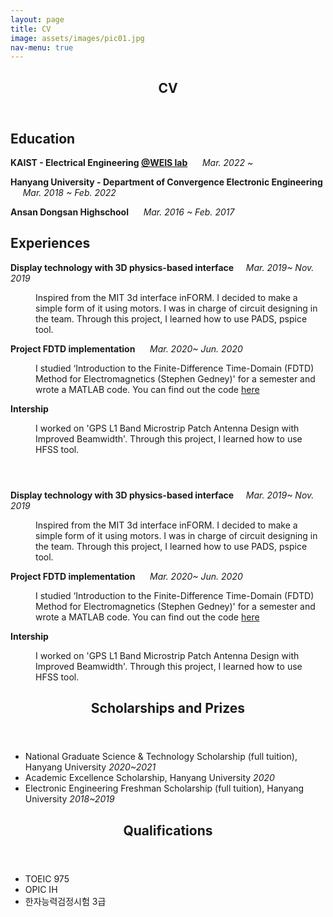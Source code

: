 ```yaml
---
layout: page
title: CV
image: assets/images/pic01.jpg
nav-menu: true
---
```


<!-- Main -->
<div id="main">

<!-- One -->
<section id="one">
	<div class="inner">
		<header class="major">
			<h1>CV</h1>
		</header>
<!-- Education -->
	<h2 id="content">Education</h2>
		<p> <b>KAIST - Electrical Engineering <a href="http://weis.kaist.ac.kr/">@WEIS lab</a></b> &nbsp;&nbsp;&nbsp;&nbsp;&nbsp;<i>Mar. 2022 ~</i> </p>
		<p> <b>Hanyang University - Department of Convergence Electronic Engineering</b> &nbsp;&nbsp;&nbsp;&nbsp;&nbsp;<i>Mar. 2018 ~ Feb. 2022</i> </p>
		<p> <b>Ansan Dongsan Highschool</b>&nbsp;&nbsp;&nbsp;&nbsp;&nbsp; <i>Mar. 2016 ~ Feb. 2017</i> </p>
<!-- Experiences -->
	<h2 id="content">Experiences</h2>
	<dt><b>Display technology with 3D physics-based interface</b>&nbsp;&nbsp;&nbsp;&nbsp;&nbsp;<i>Mar. 2019~ Nov. 2019</i> </dt>
	<dd>
		<p> Inspired from the MIT 3d interface inFORM. I decided to make a simple form of it using motors. I was in charge of circuit designing in the team. Through this project, I learned how to use PADS, pspice tool.</p>
	</dd>
	<dt><b>Project FDTD implementation</b> &nbsp;&nbsp;&nbsp;&nbsp;&nbsp;<i>Mar. 2020~ Jun. 2020</i></dt>
	<dd>
		<p>I studied ‘Introduction to the Finite-Difference Time-Domain (FDTD) Method for Electromagnetics (Stephen Gedney)' for a semester and wrote a MATLAB code. You can find out the code <a href="https://github.com/Skipab2/FDTD">here</a></p>
	</dd>
	<dt><b>Intership </b></dt>
	<dd>
		<p>I worked on 'GPS L1 Band Microstrip Patch Antenna Design with Improved Beamwidth'. Through this project, I learned how to use HFSS tool.</p>
	</dd>
	</div>
</section>

<!-- Two -->
<section id="two">
	<div class="inner">
		<header class="major">
			<h2></h2>
		</header>
<dl>
	<dt><b>Display technology with 3D physics-based interface</b>&nbsp;&nbsp;&nbsp;&nbsp;&nbsp;<i>Mar. 2019~ Nov. 2019</i> </dt>
	<dd>
		<p> Inspired from the MIT 3d interface inFORM. I decided to make a simple form of it using motors. I was in charge of circuit designing in the team. Through this project, I learned how to use PADS, pspice tool.
</p>
	</dd>
	<dt><b>Project FDTD implementation</b> &nbsp;&nbsp;&nbsp;&nbsp;&nbsp;<i>Mar. 2020~ Jun. 2020</i></dt>
	<dd>
		<p>I studied ‘Introduction to the Finite-Difference Time-Domain (FDTD) Method for Electromagnetics (Stephen Gedney)' for a semester and wrote a MATLAB code. You can find out the code <a href="https://github.com/Skipab2/FDTD">here</a></p>
	</dd>
	<dt><b>Intership </b></dt>
	<dd>
		<p>I worked on 'GPS L1 Band Microstrip Patch Antenna Design with Improved Beamwidth'. Through this project, I learned how to use HFSS tool.
</p>
	</dd>
</dl>
	</div>
</section>

<!-- Three -->
<section id="three">
	<div class="inner">
		<header class="major">
			<h2>Scholarships and Prizes</h2>
		</header>
		<ul>
			<li>National Graduate Science & Technology Scholarship (full tuition), Hanyang University <i>2020~2021</i></li>
			<li>Academic Excellence Scholarship, Hanyang University <i>2020</i></li>
			<li>Electronic Engineering Freshman Scholarship (full tuition), Hanyang University   <i>2018~2019</i></li>
		</ul>
	</div>
</section>
</div>

<!-- Four -->
<section id="four">
	<div class="inner">
		<header class="major">
			<h2>Qualifications</h2>
		</header>
		<ul>
			<li>TOEIC 975</li>
			<li>OPIC IH</li>
			<li>한자능력검정시험 3급</li>
		</ul>
	</div>
</section>

